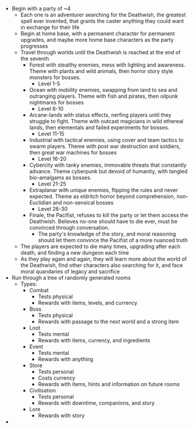 - Begin with a party of ~4
	- Each one is an adventurer searching for the Deathwish, the greatest spell ever invented, that grants the caster anything they could want in exchange for their life
	- Begin at home base, with a permanent character for permanent upgrades, and maybe more home base characters as the party progresses
	- Travel through worlds until the Deathwish is reached at the end of the seventh
		- Forest with stealthy enemies, mess with lighting and awareness. Theme with plants and wild animals, then horror story style monsters for bosses.
			- Level 1-5
		- Ocean with mobility enemies, swapping from land to sea and outranging players. Theme with fish and pirates, then oilpunk nightmares for bosses
			- Level 6-10
		- Arcane-lands with status effects, nerfing players until they struggle to fight. Theme with outcast magicians in wild ethereal lands, then elementals and failed experiments for bosses.
			- Level 11-15
		- Industrial with tactical enemies, using cover and team tactics to swarm players. Theme with post war destruction and soldiers, then great war machines for bosses
			- Level 16-20
		- Cybercity with tanky enemies, immovable threats that constantly advance. Theme cyberpunk but devoid of humanity, with tangled bio-amalgams as bosses.
			- Level 21-25
		- Extraplanar with unique enemies, flipping the rules and never expected. Theme as eldritch horror beyond comprehension, non-Euclidian and non-sensical bosses
			- Level 26-30
		- Finale, the Pacifist, refuses to kill the party or let them access the Deathwish. Believes no-one should have to die ever, must be convinced through conversation.
			- The party's knowledge of the story, and moral reasoning should let them convince the Pacifist of a more nuanced truth
	- The players are expected to die many times, upgrading after each death, and finding a new dungeon each time
	- As they play again and again, they will learn more about the world of the Deathwish, find other characters also searching for it, and face moral quandaries of legacy and sacrifice
- Run through a tree of randomly generated rooms
    - Types:
	    - Combat
		    - Tests physical
		    - Rewards with items, levels, and currency
	    - Boss
		    - Tests physical
		    - Rewards with passage to the next world and a strong item
	    - Loot
		    - Tests mental
		    - Rewards with items, currency, and ingredients
	    - Event
		    - Tests mental
		    - Rewards with anything
	    - Store
		    - Tests personal
		    - Costs currency
		    - Rewards with items, hints and information on future rooms
	    - Civilisation
		    - Tests personal
		    - Rewards with downtime, companions, and story
		- Lore
			- Rewards with story
- 